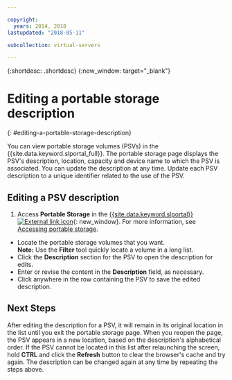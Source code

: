 ```yaml
---

copyright:
  years: 2014, 2018
lastupdated: "2018-05-11"

subcollection: virtual-servers

---
```


{:shortdesc: .shortdesc}
{:new_window: target="_blank"}

# Editing a portable storage description
{: #editing-a-portable-storage-description}

You can view portable storage volumes (PSVs) in the {{site.data.keyword.slportal_full}}. The portable storage page displays the PSV's description, location, capacity and device name to which the PSV is associated. You can update the description at any time. Update each PSV description to a unique identifier related to the use of the PSV.

## Editing a PSV description

1. Access **Portable Storage** in the  [{{site.data.keyword.slportal}} ![External link icon](../../icons/launch-glyph.svg "External link icon")](https://control.softlayer.com/){: new_window}. For more information, see [Accessing portable storage](/docs/vsi/storage?topic=virtual-servers-accessing-portable-storage).
* Locate the portable storage volumes that you want.<br/>**Note:** Use the **Filter** tool quickly locate a volume in a long list.
* Click the **Description** section for the PSV to open the description for edits.
* Enter or revise the content in the **Description** field, as necessary.
* Click anywhere in the row containing the PSV to save the edited description.

## Next Steps

After editing the description for a PSV, it will remain in its original location in the list until you exit the portable storage page. When you reopen the page, the PSV appears in a new location, based on the description's alphabetical order. If the PSV cannot be located in this list after relaunching the screen, hold **CTRL** and click the **Refresh** button to clear the browser's cache and try again. The description can be changed again at any time by repeating the steps above.
